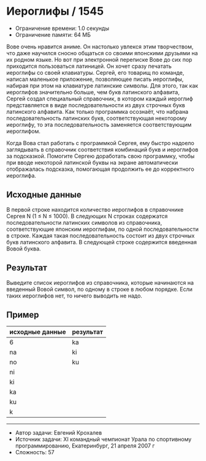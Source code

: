 # Иероглифы / 1545

* Ограничение времени: 1.0 секунды
* Ограничение памяти: 64 МБ

Вове очень нравится аниме. Он настолько увлекся этим творчеством, что даже научился сносно общаться со своими японскими друзьями на их родном языке. Но вот при электронной переписке Вове до сих пор приходится пользоваться латиницей. Он хочет сразу печатать иероглифы со своей клавиатуры. Сергей, его товарищ по команде, написал маленькое приложение, позволяющее писать иероглифы, набирая при этом на клавиатуре латинские символы. Для этого, так как иероглифов значительно больше, чем букв латинского алфавита, Сергей создал специальный справочник, в котором каждый иероглиф представляется в виде последовательности из двух строчных букв латинского алфавита. Как только программка осознаёт, что набрана последовательность латинских букв, соответствующая некоторому иероглифу, то эта последовательность заменяется соответствующим иероглифом.

Когда Вова стал работать с программкой Сергея, ему быстро надоело заглядывать в справочник соответствия комбинаций букв и иероглифов за подсказкой. Помогите Сергею доработать свою программку, чтобы при вводе некоторой латинской буквы на экране автоматически отображалась подсказка, помогающая продолжить ее до корректного иероглифа.

## Исходные данные

В первой строке находится количество иероглифов в справочнике Сергея N (1 ≤ N ≤ 1000). В следующих N строках содержатся последовательности латинских символов из справочника, соответствующие японским иероглифам, по одной последовательности в строке. Каждая такая последовательность состоит из двух строчных букв латинского алфавита. В следующей строке содержится введенная Вовой буква.

## Результат

Выведите список иероглифов из справочника, которые начинаются на введенный Вовой символ, по одному в строке в любом порядке. Если таких иероглифов нет, то ничего выводить не надо.

## Пример

| исходные данные | результат |
| --------------- | --------- |
| 6               | ka        |
| na              | ki        |
| no              | ku        |
| ni              |           |
| ki              |           |
| ka              |           |
| ku              |           |
| k               |           |

---

* Автор задачи: Евгений Крохалев
* Источник задачи: XI командный чемпионат Урала по спортивному программированию, Екатеринбург, 21 апреля 2007 г
* Сложность: 57